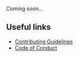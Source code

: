 Coming soon...

## Useful links

* [Contributing Guidelines](https://ggirelli.github.io/ood-fish/contributing)
* [Code of Conduct](https://ggirelli.github.io/ood-fish/code_of_conduct)